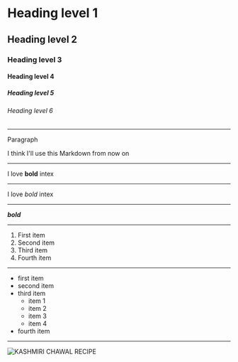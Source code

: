 # Heading level 1
## Heading level 2
### Heading level 3
#### Heading level 4
##### Heading level 5
###### Heading level 6
_________________________________________________________________________________________________________________________________________
Paragraph

I think I'll use this Markdown from now on

_________________________________________________________________________________________________________________________________________
I love **bold** intex
_________________________________________________________________________________________________________________________________________
I love _bold_ intex
_________________________________________________________________________________________________________________________________________
***bold*** 
_________________________________________________________________________________________________________________________________________

1. First item
2. Second item
3. Third item
4. Fourth item
_________________________________________________________________________________________________________________________________________
- first item
- second item
- third item
    * item 1
    * item 2
    * item 3
    * item 4
- fourth item
_________________________________________________________________________________________________________________________________________
![KASHMIRI CHAWAL RECIPE](https://github.com/vkmo/userm/assets/132737419/907184de-2d37-4d40-86f5-c983ef089258)

